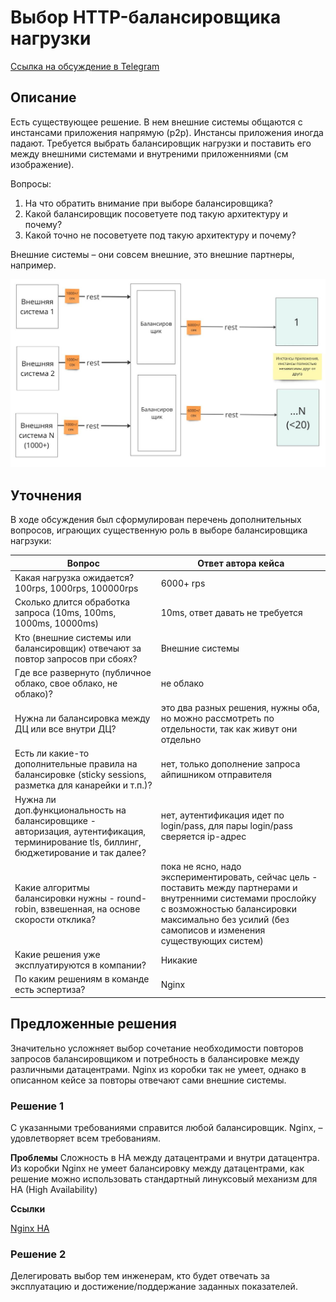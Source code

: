 # Выбор HTTP-балансировщика нагрузки

[Ссылка на обсуждение в Telegram](https://t.me/archicases/1564/1565)

## Описание

Есть существующее решение. В нем внешние системы общаются с инстансами приложения напрямую (p2p). Инстансы приложения иногда падают. Требуется выбрать балансировщик нагрузки и поставить его между внешними системами и внутреними приложенниями (см изображение).

Вопросы:
1. На что обратить внимание при выборе балансировщика?
2. Какой балансировщик посоветуете под такую архитектуру и почему?
3. Какой точно не посоветуете под такую архитектуру и почему?

Внешние системы – они совсем внешние, это внешние партнеры, например.

![Схема с балансировщиком](case_http_load_balancer.jpg)

## Уточнения

В ходе обсуждения был сформулирован перечень дополнительных вопросов, играющих существенную роль в выборе балансировщика нагрзуки:


|Вопрос                          |Ответ автора кейса          |
|--------------------------------|-----------------------------|
|Какая нагрузка ожидается? 100rps, 1000rps, 100000rps             |6000+ rps           |
|Сколько длится обработка запроса (10ms, 100ms, 1000ms, 10000ms)|10ms, ответ давать не требуется |
|Кто (внешние системы или балансировщик) отвечают за повтор запросов при сбоях?|Внешние системы|
|Где все развернуто (публичное облако, свое облако, не облако)?|не облако|
|Нужна ли балансировка между ДЦ или все внутри ДЦ?|это два разных решения, нужны оба, но можно рассмотреть по отдельности, так как живут они отдельно|
|Есть ли какие-то дополнительные правила на балансировке (sticky sessions, разметка для канарейки и т.п.)?|нет, только дополнение запроса айпишником отправителя|
|Нужна ли доп.функциональность на балансировщике - авторизация, аутентификация, терминирование tls, биллинг, бюджетирование и так далее?|нет, аутентификация идет по login/pass, для пары login/pass сверяется ip-адрес|
|Какие алгоритмы балансировки нужны - round-robin, взвешенная, на основе скорости отклика?|пока не ясно, надо экспериментировать, сейчас цель - поставить между партнерами и внутренними системами прослойку с возможностью балансировки максимально без усилий (без самописов и изменения существующих систем)|
|Какие решения уже эксплуатируются в компании?| Никакие |
|По каким решениям в команде есть эспертиза?| Nginx |

## Предложенные решения

Значительно усложняет выбор сочетание необходимости повторов запросов балансировщиком и потребность в балансировке между различными датацентрами. Nginx из коробки так не умеет, однако в описанном кейсе за повторы отвечают сами внешние системы.

### Решение 1

С указанными требованиями справится любой балансировщик. 
Nginx, – удовлетворяет всем требованиям.

**Проблемы**
Сложность в HA между датацентрами и  внутри датацентра.
Из коробки Nginx не умеет балансировку между датацентрами, как решение можно использовать стандартный линуксовый механизм для HA (High Availability)

**Ссылки**

[Nginx HA](https://www.nginx.com/products/nginx/high-availability/)



### Решение 2
Делегировать выбор тем инженерам, кто будет отвечать за эксплуатацию и достижение/поддержание заданных показателей. 
